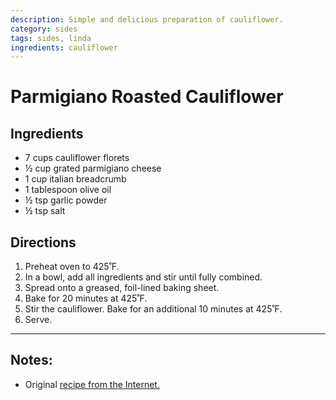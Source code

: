 ```yaml
---
description: Simple and delicious preparation of cauliflower.
category: sides
tags: sides, linda
ingredients: cauliflower
---
```


# Parmigiano Roasted Cauliflower

## Ingredients

- 7 cups cauliflower florets
- ½ cup grated parmigiano cheese
- 1 cup italian breadcrumb
- 1 tablespoon olive oil
- ½ tsp garlic powder
- ½ tsp salt

## Directions

1. Preheat oven to 425˚F.
2. In a bowl, add all ingredients and stir until fully combined.
3. Spread onto a greased, foil-lined baking sheet.
4. Bake for 20 minutes at 425˚F. 
5. Stir the cauliflower. Bake for an additional 10 minutes at 425˚F.
6. Serve.

* * * 

## Notes:

  - Original [recipe from the Internet.](https://tasty.co/recipe/parmesan-roasted-cauliflower)

